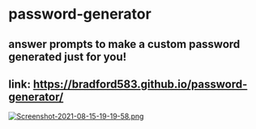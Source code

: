 # password-generator

## answer prompts to make a custom password generated just for you!
## link: https://bradford583.github.io/password-generator/

[![Screenshot-2021-08-15-19-19-58.png](https://i.postimg.cc/W185CDW3/Screenshot-2021-08-15-19-19-58.png)](https://postimg.cc/K1K7gYyS)